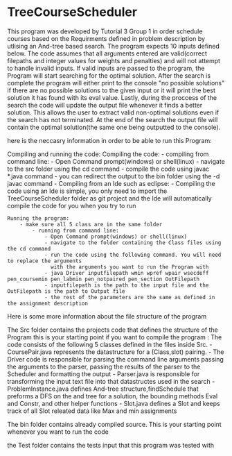 # TreeCourseScheduler
This program was developed by Tutorial 3 Group 1 in order schedule courses based on the Requirments defined in problem description
by utlising an And-tree based search. The program expects 10 inputs defined below. The code assumes that all arguments entered are
valid(correct filepaths and integer values for weights and penalties) and will not attempt to handle invalid inputs. If valid inputs
are passed to the program, the Program will start searching for the optimal solution. After the search is complete the program will
either print to the console "no possible solutions" if there are no possible solutions to the given input or it will print the best
solution it has found with its eval value. Lastly, during the proccess of the search the code will update the output file whenever it
finds a better solution. This allows the user to extract valid non-optimal solutions even if the search has not terminated. At the end
of the search the output file will contain the optimal solution(the same one being outputted to the console). 

here is the neccasry information in order to be able to run this Program:

Compiling and running the code:
	Compiling the code:
		- compiling from command line:
			- Open Command prompt(windows) or shell(linux)
			- navigate to the src folder using the cd command
			- compile the code using javac *.java command
			- you can redirect the output to the bin folder using the -d javac command 
		- Compiling from an Ide such as eclipse:
			- Compiling the code using an Ide is simple, you only need to import the TreeCourseScheduler folder
			  as git project and the Ide will automatically compile the code for you when you try to run
			 
	Running the program:
		- make sure all 5 class are in the same folder
			- running from command line:
				- Open Command prompt(windows) or shell(linux)
				- navigate to the folder containing the Class files using the cd command
				- run the code using the following command. You will need to replace the arguments 
				  with the arguments you want to run the Program with
				- java Driver inputfilepath wmin wpref wpair wsecdeff pen_coursemin pen_labmin pen_notpaired pen_section OutFilepath
				- inputfilepath is the path to the input file and the OutFilepath is the path to Output file 
				- the rest of the parameters are the same as defined in the assignment description  
Here is some more information about the file structure of the program

The Src folder contains the projects code that defines the structure of the Program this is your starting point if you want 
to compile the program :
	The code consists of the following 5 classes defined in the files inside Src.
	- CoursePair.java represents the datastructure for a (Class,slot) pairing.
	- The Driver code is responsible for parsing the command line arguments
	  passing the arguments to the parser, passing the results of the parser to the Scheduler
	  and formatting the output
	- Parser.java is responsible for transforming the input text file into that datastructes used in the search
	- ProblemInstance.java defines And-tree structure,findSchedule that preforms a DFS on the and tree for a solution,
	  the bounding methods Eval and Constr, and other helper functions
	- Slot.java defines a Slot and keeps track of all Slot releated data like Max and min assignments 

The bin folder contains already compiled source. This is your starting point whenever you want to run the code

the Test folder contains the tests input that this program was tested with


